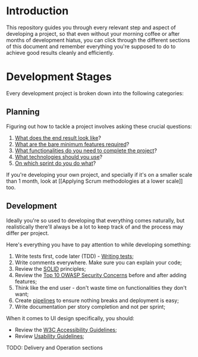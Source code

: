 # Introduction
This repository guides you through every relevant step and aspect of developing a project, so that even without your morning coffee or after months of development hiatus, you can click through the different sections of this document and remember everything you're supposed to do to achieve good results cleanly and efficiently.

# Development Stages
Every development project is broken down into the following categories:

## Planning
Figuring out how to tackle a project involves asking these crucial questions:
 1. [What does the end result look like](What%20does%20the%20end%20result%20look%20like)?
 2. [What are the bare minimum features required](What%20are%20the%20bare%20minimum%20features%20required)?
 3. [What functionalities do you need to complete the project](What%20functionalities%20do%20you%20need%20to%20complete%20the%20project)?
 4. [What technologies should you use](What%20technologies%20should%20you%20use)?
 5. [On which sprint do you do what](On%20which%20sprint%20do%20you%20do%20what)?

If you're developing your own project, and specially if it's on a smaller scale than 1 month, look at [[Applying Scrum methodologies at a lower scale]] too.

## Development
Ideally you're so used to developing that everything comes naturally, but realistically there'll always be a lot to keep track of and the process may differ per project.

Here's everything you have to pay attention to while developing something:
 1. Write tests first, code later (TDD) - [Writing tests](Writing%20tests);
 2. Write comments everywhere. Make sure you can explain your code;
 3. Review the [SOLID](SOLID) principles;
 4. Review the [Top 10 OWASP Security Concerns](Top%2010%20OWASP%20Security%20Concerns) before and after adding features;
 5. Think like the end user - don't waste time on functionalities they don't want;
 6. Create [pipelines](Deployment%20Environments#Pipelines) to ensure nothing breaks and deployment is easy;
 7. Write documentation per story completion and not per sprint;

When it comes to UI design specifically, you should:
 - Review the [W3C Accessibility Guidelines](W3C%20Accessibility%20Guidelines);
 - Review [Usability Guidelines](Usability%20Guidelines);

TODO: Delivery and Operation sections
